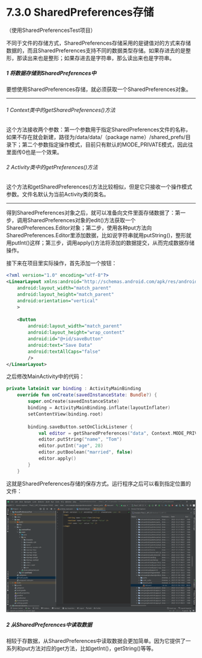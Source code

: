 # 7.3.0 SharedPreferences存储

（使用SharedPreferencesTest项目）

不同于文件的存储方式，SharedPreferences存储采用的是键值对的方式来存储数据的，而且SharedPreferences支持不同的数据类型存储。如果存进去的是整形，那读出来也是整形；如果存进去是字符串，那么读出来也是字符串。

##### 1 将数据存储到SharedPreferences中

要想使用SharedPreferences存储，就必须获取一个SharedPreferences对象。

---

###### 1 Context类中的getSharedPreferences()方法

这个方法接收两个参数：第一个参数用于指定SharedPreferences文件的名称，如果不存在就会新建，路径为/data/data/（package name）/shared_prefs/目录下；第二个参数指定操作模式，目前只有默认的MODE_PRIVATE模式，因此往里面传0也是一个效果。

###### 2 Activity类中的getPreferences()方法

这个方法和getSharedPreferences()方法比较相似，但是它只接收一个操作模式参数。文件名默认为当前Activity类的类名。

---

得到SharedPreferences对象之后，就可以准备向文件里面存储数据了：第一步，调用SharedPreferences对象的edit()方法获取一个SharedPreferences.Editor对象；第二步，使用各种put方法向SharedPreferences.Editor里添加数据，比如说字符串就用putString()，整形就用putInt()这样；第三步，调用apply()方法将添加的数据提交，从而完成数据存储操作。

接下来在项目里实际操作，首先添加一个按钮：

```xml
<?xml version="1.0" encoding="utf-8"?>
<LinearLayout xmlns:android="http://schemas.android.com/apk/res/android"
    android:layout_width="match_parent"
    android:layout_height="match_parent"
    android:orientation="vertical"
    >
  
    <Button
        android:layout_width="match_parent"
        android:layout_height="wrap_content"
        android:id="@+id/saveButton"
        android:text="Save Data"
        android:textAllCaps="false"
        />
</LinearLayout>
```

之后修改MainActivity中的代码：

```kotlin
private lateinit var binding : ActivityMainBinding
    override fun onCreate(savedInstanceState: Bundle?) {
        super.onCreate(savedInstanceState)
        binding = ActivityMainBinding.inflate(layoutInflater)
        setContentView(binding.root)
  
        binding.saveButton.setOnClickListener { 
            val editor = getSharedPreferences("data", Context.MODE_PRIVATE).edit()
            editor.putString("name", "Tom")
            editor.putInt("age", 28)
            editor.putBoolean("married", false)
            editor.apply()
        }
    }
```

这就是SharedPreferences存储的保存方式。运行程序之后可以看到指定位置的文件：

![1673013911990](image/7.3.0SharedPreferences存储/1673013911990.png)

##### 2 从SharedPreferences中读取数据

相较于存数据，从SharedPreferences中读取数据会更加简单。因为它提供了一系列和put方法对应的get方法，比如getInt()，getString()等等。
